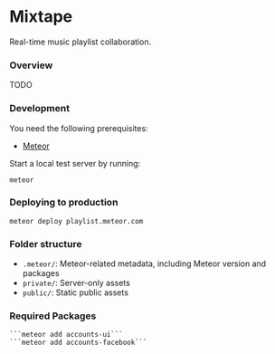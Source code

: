 Mixtape
=======

Real-time music playlist collaboration.

### Overview

TODO

### Development

You need the following prerequisites:

- [Meteor](https://www.meteor.com/main)

Start a local test server by running:

    meteor

### Deploying to production

    meteor deploy playlist.meteor.com

### Folder structure

- `.meteor/`: Meteor-related metadata, including Meteor version and packages
- `private/`: Server-only assets
- `public/`: Static public assets


### Required Packages
    ```meteor add accounts-ui```
    ```meteor add accounts-facebook```
